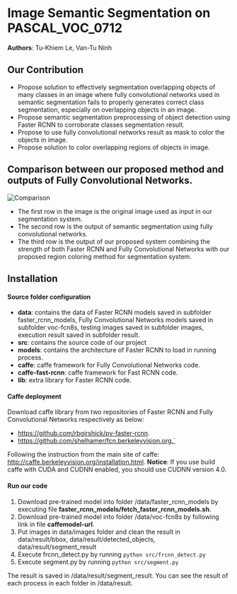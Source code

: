 # Image Semantic Segmentation on PASCAL_VOC_0712 

**Authors**: Tu-Khiem Le, Van-Tu Ninh

## Our Contribution

  - Propose solution to effectively segmentation overlapping objects of many classes in an image
where fully convolutional networks used in semantic segmentation fails to properly generates
correct class segmentation, especially on overlapping objects in an image.
  - Propose semantic segmentation preprocessing of object detection using Faster RCNN to corroborate classes segmentation result.
  - Propose to use fully convolutional networks result as mask to color the objects in image.
  - Propose solution to color overlapping regions of objects in image.

## Comparison between our proposed method and outputs of Fully Convolutional Networks.
![Comparison](https://github.com/nvtu/Image-Semantic-Segmentation/blob/master/result.jpeg?raw=true)
- The first row in the image is the original image used as input in our segmentation system. 
- The second row is the output of semantic segmentation using fully convolutional networks. 
- The third row is the output of our proposed system combining the strength of both Faster RCNN and Fully Convolutional Networks with our proposed region coloring method for segmentation system. 
## Installation
#### Source folder configuration
- **data**: contains the data of Faster RCNN models saved in subfolder faster_rcnn_models, Fully Convolutional Networks models saved in subfolder voc-fcn8s, testing images saved in subfolder images, execution result saved in subfolder result.
- **src**: contains the source code of our project
- **models**: contains the architecture of Faster RCNN to load in running process.
- **caffe**: caffe framework for Fully Convolutional Networks code.
- **caffe-fast-rcnn**: caffe framework for Fast RCNN code.
- **lib**: extra library for Faster RCNN code.
#### Caffe deployment
Download caffe library from two repositories of Faster RCNN and Fully Convolutional Networks respectively as below:
- https://github.com/rbgirshick/py-faster-rcnn.
- https://github.com/shelhamer/fcn.berkeleyvision.org.`

Following the instruction from the main site of caffe: http://caffe.berkeleyvision.org/installation.html.
**Notice**: If you use build caffe with CUDA and CUDNN enabled, you should use CUDNN version 4.0.

#### Run our code
1. Download pre-trained model into folder /data/faster_rcnn_models by executing file **faster_rcnn_models/fetch_faster_rcnn_models.sh**.
2.  Download pre-trained model into folder /data/voc-fcn8s by following link in file **caffemodel-url**.
3.  Put images in data/images folder and clean the result in data/result/bbox, data/result/detected_objects, data/result/segment_result
4.  Execute frcnn_detect.py by running ```python src/frcnn_detect.py```
5.  Execute segment.py by running ```python src/segment.py```

The result is saved in /data/result/segment_result. You can see the result of each process in each
folder in /data/result.
